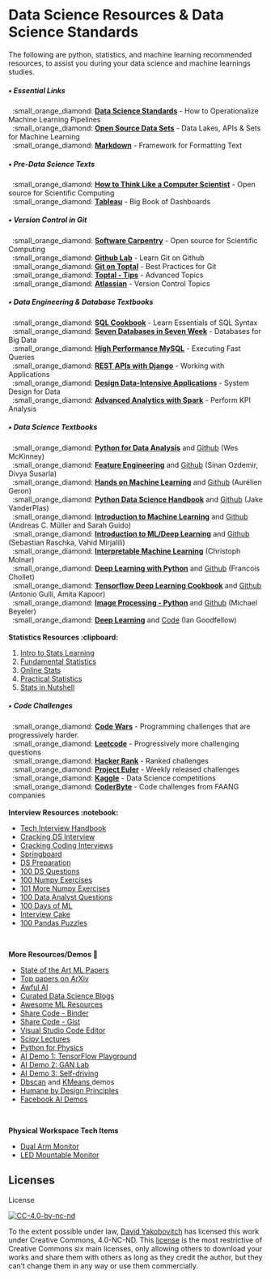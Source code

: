 # Data Science Resources & Data Science Standards
The following are python, statistics, and machine learning recommended resources, to assist you during your data science and machine learnings studies.
<br />

##### :black_small_square: Essential Links
<p> 
&nbsp;&nbsp;:small_orange_diamond: <a href="https://github.com/davidyakobovitch/data_science_standards"><b>Data Science Standards</b></a> - How to Operationalize Machine Learning Pipelines<br>
&nbsp;&nbsp;:small_orange_diamond: <a href="https://github.com/davidyakobovitch/python_data_science_resources/blob/master/open_data_sets.md"><b>Open Source Data Sets</b></a> - Data Lakes, APIs & Sets for Machine Learning<br>
&nbsp;&nbsp;:small_orange_diamond: <a href="https://github.com/davidyakobovitch/python_data_science_resources/blob/master/markdown_reference.md"><b>Markdown</b></a> -  Framework for Formatting Text<br>  
 
##### :black_small_square: Pre-Data Science Texts
<p> 
&nbsp;&nbsp;:small_orange_diamond: <a href="http://openbookproject.net/thinkcs/python/english3e/"><b>How to Think Like a Computer Scientist</b></a> - Open source for Scientific Computing<br>
&nbsp;&nbsp;:small_orange_diamond: <a href="https://amzn.to/2x0XgZG"><b>Tableau</b></a> - Big Book of Dashboards<br>

##### :black_small_square: Version Control in Git
<p> 
&nbsp;&nbsp;:small_orange_diamond: <a href="http://swcarpentry.github.io/git-novice/"><b>Software Carpentry</b></a> - Open source for Scientific Computing<br>
&nbsp;&nbsp;:small_orange_diamond: <a href="https://lab.github.com/"><b>Github Lab</b></a> - Learn Git on Github<br>
&nbsp;&nbsp;:small_orange_diamond: <a href="https://www.toptal.com/git/tips-and-practices"><b>Git on Toptal</b></a> - Best Practices for Git<br>
&nbsp;&nbsp;:small_orange_diamond: <a href="https://www.toptal.com/git/the-advanced-git-guide"><b>Toptal - Tips</b></a> - Advanced Topics<br>
&nbsp;&nbsp;:small_orange_diamond: <a href="https://www.atlassian.com/git/tutorials/what-is-version-control"><b>Atlassian</b></a> - Version Control Topics<br>

##### :black_small_square: Data Engineering & Database Textbooks
<p> 
&nbsp;&nbsp;:small_orange_diamond: <a href="https://amzn.to/2SKUpyj"><b>SQL Cookbook</b></a> - Learn Essentials of SQL Syntax<br>
&nbsp;&nbsp;:small_orange_diamond: <a href="https://www.amazon.com/Seven-Databases-Weeks-Modern-Movement/dp/1680502530/"><b>Seven Databases in Seven Week</b></a> - Databases for Big Data<br>
&nbsp;&nbsp;:small_orange_diamond: <a href="https://www.amazon.com/High-Performance-MySQL-Optimization-Replication/dp/1449314287/"><b>High Performance MySQL</b></a> - Executing Fast Queries<br>
&nbsp;&nbsp;:small_orange_diamond: <a href="https://www.amazon.com/REST-APIs-Django-powerful-Python/dp/198302998X/"><b>REST APIs with Django</b></a> - Working with Applications<br>
&nbsp;&nbsp;:small_orange_diamond: <a href="https://www.amazon.com/Designing-Data-Intensive-Applications-Reliable-Maintainable/dp/1449373321/"><b>Design Data-Intensive Applications</b></a> - System Design for Data<br>
&nbsp;&nbsp;:small_orange_diamond: <a href="https://www.amazon.com/Advanced-Analytics-Spark-Patterns-Learning/dp/1491972955"><b>Advanced Analytics with Spark</b></a> - Perform KPI Analysis<br>

##### :black_small_square: Data Science Textbooks
<p> 
&nbsp;&nbsp;:small_orange_diamond: <strong><a href="https://amzn.to/2kXTyKT">Python for Data Analysis</a></strong> and <a href="https://github.com/wesm/pydata-book">Github</a> (Wes McKinney)<br>
&nbsp;&nbsp;:small_orange_diamond: <strong><a href="https://amzn.to/2sJaol0">Feature Engineering</a></strong> and <a href="https://github.com/divyasusarla/features">Github</a> (Sinan Ozdemir, Divya Susarla)<br>
&nbsp;&nbsp;:small_orange_diamond: <strong><a href="https://amzn.to/2sK5Pa5">Hands on Machine Learning</a></strong> and <a href="https://github.com/ageron/handson-ml">Github</a> (Aurélien Geron)<br>
&nbsp;&nbsp;:small_orange_diamond: <strong><a href="https://amzn.to/2LD3vsw">Python Data Science Handbook</a></strong> and <a href="https://github.com/jakevdp/PythonDataScienceHandbook">Github</a> (Jake VanderPlas)<br>
&nbsp;&nbsp;:small_orange_diamond: <strong><a href="https://www.amazon.com/Introduction-Machine-Learning-Python-Scientists-ebook/dp/B01M0LNE8C">Introduction to Machine Learning</a></strong> and <a href="https://github.com/amueller/introduction_to_ml_with_python">Github</a> (Andreas C. Müller and Sarah Guido)<br>
&nbsp;&nbsp;:small_orange_diamond: <strong><a href="https://amzn.to/2kYxIGZ">Introduction to ML/Deep Learning</a></strong> and <a href="https://github.com/rasbt/python-machine-learning-book-2nd-edition">Github</a> (Sebastian Raschka, Vahid Mirjalili)<br>
&nbsp;&nbsp;:small_orange_diamond: <strong><a href="https://christophm.github.io/interpretable-ml-book/">Interpretable Machine Learning</a></strong> (Christoph Molnar)<br>
&nbsp;&nbsp;:small_orange_diamond: <strong><a href="https://amzn.to/2l3rd65">Deep Learning with Python</a></strong> and <a href="https://github.com/fchollet/deep-learning-with-python-notebooks">Github</a> (Francois Chollet)<br>
&nbsp;&nbsp;:small_orange_diamond: <strong><a href="https://amzn.to/2sKHRvf">Tensorflow Deep Learning Cookbook</a></strong> and <a href="https://github.com/agulli/tensorflowCookbook">Github</a> (Antonio Gulli, Amita Kapoor)<br>
&nbsp;&nbsp;:small_orange_diamond: <strong><a href="https://amzn.to/2xY516n">Image Processing - Python</a></strong> and <a href="https://github.com/mbeyeler/opencv-machine-learning">Github</a> (Michael Beyeler)<br>
&nbsp;&nbsp;:small_orange_diamond: <strong><a href="https://amzn.to/2MRpU6D">Deep Learning</a></strong> and <a href="http://www.deeplearningbook.org/exercises.html">Code</a> (Ian Goodfellow)<br>

<br>
<strong>Statistics Resources :clipboard:</strong>
<ol>
<li><a href="http://www-bcf.usc.edu/~gareth/ISL/">Intro to Stats Learning</a></li>
<li><a href="https://sites.google.com/site/fundamentalstatistics/chapter1">Fundamental Statistics</a></li>
<li><a href="http://onlinestatbook.com/2/">Online Stats</a></li>
<li><a href="https://www.amazon.com/Practical-Statistics-Data-Scientists-Essential/dp/1491952962/ref=sr_1_4?ie=UTF8&qid=1521666554&sr=8-4&keywords=statistics">Practical Statistics</a></li>
<li><a href="https://www.amazon.com/Statistics-Nutshell-Desktop-Quick-Reference/dp/1449316824/ref=sr_1_2?ie=UTF8&qid=1521666535&sr=8-2&keywords=stats+nutshell">Stats in Nutshell</a></li>
</ol>

##### :black_small_square: Code Challenges
<p> 
&nbsp;&nbsp;:small_orange_diamond: <a href="https://www.codewars.com/"><b>Code Wars</b></a> - Programming challenges that are progressively harder.<br>
&nbsp;&nbsp;:small_orange_diamond: <a href="https://leetcode.com/"><b>Leetcode</b></a> - Progressively more challenging questions<br>
&nbsp;&nbsp;:small_orange_diamond: <a href="https://www.hackerrank.com/"><b>Hacker Rank</b></a> - Ranked challenges<br>
&nbsp;&nbsp;:small_orange_diamond: <a href="https://projecteuler.net"><b>Project Euler</b></a> - Weekly released challenges<br>
&nbsp;&nbsp;:small_orange_diamond: <a href="https://www.kaggle.com/"><b>Kaggle</b></a> - Data Science competitions<br>
&nbsp;&nbsp;:small_orange_diamond: <a href="https://www.coderbyte.com/"><b>CoderByte</b></a> - Code challenges from FAANG companies<br>

<br>
<strong>Interview Resources :notebook:</strong>
<ul>
<li><a href="https://github.com/yangshun/tech-interview-handbook">Tech Interview Handbook</a></li>
<li><a href="https://github.com/hopelessoptimism/cracking-the-data-science-interview">Cracking DS Interview</a></li>
<li><a href="https://www.amazon.com/Cracking-Coding-Interview-Programming-Questions/dp/0984782850">Cracking Coding Interviews</a></li>
<li><a href="https://www.springboard.com/blog/data-science-interviews-lessons/">Springboard</a></li>
<li><a href="http://www.acheronanalytics.com/acheron-blog/how-to-prepare-for-a-data-science-interview">DS Preparation</a></li>
<li><a href="https://www.dezyre.com/article/100-data-science-interview-questions-and-answers-general-for-2018/184">100 DS Questions</a></li>
<li><a href="https://github.com/rougier/numpy-100">100 Numpy Exercises</a></li>
<li><a href="https://www.machinelearningplus.com/python/101-numpy-exercises-python/">101 More Numpy Exercises</a></li>
<li><a href="https://www.dezyre.com/article/data-analyst-interview-questions-to-prepare-for-in-2018/324">100 Data Analyst Questions</a></li>
<li><a href="https://github.com/Avik-Jain/100-Days-Of-ML-Code">100 Days of ML</a></li>
<li><a href="https://www.interviewcake.com/">Interview Cake</a></li>
<li><a href="https://github.com/ajcr/100-pandas-puzzles">100 Pandas Puzzles</a></li>
</ul>

<br>

<strong>More Resources/Demos :thought_balloon:</strong>
<ul>
<li><a href="https://paperswithcode.com/sota">State of the Art ML Papers</a></li>
  <li><a href="http://arxiv-sanity.com/top">Top papers on ArXiv</a></li>
<li><a href="https://github.com/daviddao/awful-ai">Awful AI</a></li>
<li><a href="https://github.com/rushter/data-science-blogs">Curated Data Science Blogs</a></li>
<li><a href="https://github.com/josephmisiti/awesome-machine-learning">Awesome ML Resources</a></li>
<li><a href="https://mybinder.org/">Share Code - Binder</a></li>
<li><a href="https://gist.github.com/">Share Code - Gist</a></li>
<li><a href="https://code.visualstudio.com/">Visual Studio Code Editor</a></li>
<li><a href="http://www.scipy-lectures.org/">Scipy Lectures</a></li>
<li><a href="http://physics.bu.edu/~pankajm/MLnotebooks.html">Python for Physics</a></li>
<li><a href="https://playground.tensorflow.org">AI Demo 1: TensorFlow Playground</a></li>
<li><a href="https://poloclub.github.io/ganlab/">AI Demo 2: GAN Lab</a></li>
<li><a href="https://selfdrivingcars.mit.edu/deeptraffic/">AI Demo 3: Self-driving</a></li>
<li><a href="https://www.naftaliharris.com/blog/visualizing-dbscan-clustering/">Dbscan</a> and <a href="https://www.naftaliharris.com/blog/visualizing-k-means-clustering/">KMeans </a> demos</li>
<li><a href="https://humanebydesign.com/"> Humane by Design Principles</a></li>
<li><a href="https://www.wired.com/story/facebook-oculus-codec-avatars-vr/">Facebook AI Demos</a></li>
</ul>
<br>

<strong>Physical Workspace Tech Items</strong>
<ul>
<li><a href="https://amzn.to/2O7AWom">Dual Arm Monitor</a></li>
<li><a href="https://amzn.to/2LNN0ym">LED Mountable Monitor</a></li>
</ul>

## Licenses
License

[![CC-4.0-by-nc-nd](https://licensebuttons.net/l/by-nc-nd/3.0/88x31.png)](https://creativecommons.org/licenses/by-nc-nd/4.0/)

To the extent possible under law, [David Yakobovitch](http://davidyakobovitch.com/) has licensed this work under Creative Commons, 4.0-NC-ND.  This [license](https://creativecommons.org/licenses/by-nc-nd/4.0/) is the most restrictive of Creative Commons six main licenses, only allowing others to download your works and share them with others as long as they credit the author, but they can’t change them in any way or use them commercially.
